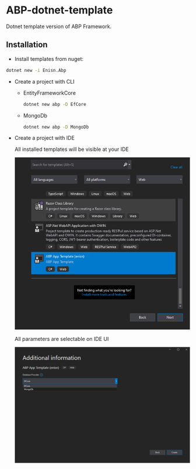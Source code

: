 # ABP-dotnet-template
 Dotnet template version of ABP Framework.



## Installation

- Install templates from nuget:

```bash
dotnet new -i Enisn.Abp
```

- Create a project with CLI
  - EntityFrameworkCore

    ```bash
    dotnet new abp -D EfCore
    ```

  - MongoDb

    ```bash
    dotnet new abp -D MongoDb
    ```



- Create a project with IDE

  All installed templates will be visible at your IDE

  ![IDE preview](images/ide-preview.png)

  All parameters are selectable on IDE UI

  ![IDE Preview](images/ide-preview-2.png)
